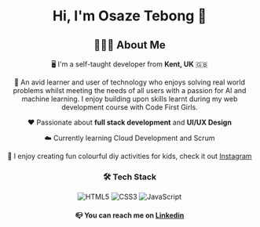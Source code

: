 <div align="center">
  
  # Hi, I'm Osaze Tebong 👋


## 👩🏼‍💻 About Me

🖥 I'm a self-taught developer from **Kent, UK** 🇬🇧 

📁 An avid learner and user of technology who enjoys solving real world problems whilst meeting the needs of all users with a passion for AI and machine learning. I enjoy building upon skills learnt during my web development course with Code First Girls. 

❤️ Passionate about **full stack development** and **UI/UX Design**

☁️ Currently learning Cloud Development and Scrum

🎨 I enjoy creating fun colourful diy activities for kids, check it out [Instagram](https://www.instagram.com/craftmystories/) 


### 🛠 Tech Stack

<img alt="HTML5" src="https://img.shields.io/badge/html5-%23f4c5ff.svg?style=for-the-badge&logo=html5&logoColor=000000"/>
<img alt="CSS3" src="https://img.shields.io/badge/css3-%23cdc9ff.svg?style=for-the-badge&logo=css3&logoColor=000000"/>
<img alt="JavaScript" src="https://img.shields.io/badge/javascript-%23c7e2ff.svg?style=for-the-badge&logo=javascript&logoColor=000000"/>


#### 📪 You can reach me on [Linkedin](https://www.linkedin.com/in/osaze-tebong) 
